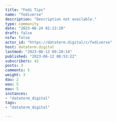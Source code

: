 ```yaml
---
title: "Fedi Tips" 
name: "fediverse"
description: "Description not available."
type: community
date: "2023-06-24 01:13:20"
draft: false
nsfw: false
actor_id: "https://dataterm.digital/c/fediverse"
host: dataterm.digital
lastmod: "2023-06-12 09:20:14"
published: "2023-06-12 08:53:22"
subscribers: 42
posts: 3
comments: 5
weight: 3
dau: 2
wau: 5
mau: 5
instances:
- "dataterm_digital"
tags: 
- "dataterm_digital"

---
```

